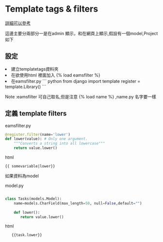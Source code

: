 #  Template tags & filters

<a href = "https://zwindr.blogspot.com/2016/05/django-template-tags-filters.html">詳細可以參考 </a>


這邊主要分兩部分一是在admin 顯示，和在網頁上顯示,假設有一個model,Project 如下


## 設定
<u1>
    <li>
        建立templatetags資料夾</a>
    </li>  
    <li>
        在欲使用html 裡面加入 {% load eamsfilter %}
    </li>    
    <li>
        在eamsfilter.py
        ``` python 
            from django import template            
            register = template.Library()
        ```        
    </li>       
</ul>

Note :eamsfilter 可自己取名,但是注意 {% load name %} ,name.py 名字要一樣

## 定義 template filters

eamsfilter.py
``` python 
@register.filter(name='lower')
def lower(value): # Only one argument.
    """Converts a string into all lowercase"""
    return value.lower()
``` 

html 
``` 
{{ somevariable|lower}}
``` 

如果資料為model </br>

model.py
``` python 

class Tasks(models.Model):
    name=models.CharField(max_length=50, null=False,default="")  
    
    def lower():
       return value.lower()
``` 

html 
``` 
   {{task.lower}}
``` 
